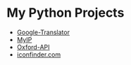 # My Python Projects
+ [Google-Translator](https://github.com/turdibekjumabaev/python-projects/tree/main/google_trans)
+ [MyIP](https://github.com/turdibekjumabaev/python-projects/tree/main/myip)
+ [Oxford-API](https://github.com/turdibekjumabaev/python-projects/tree/main/oxfordapi)
+ [iconfinder.com](https://github.com/turdibekjumabaev/python-projects/tree/main/iconfinder)